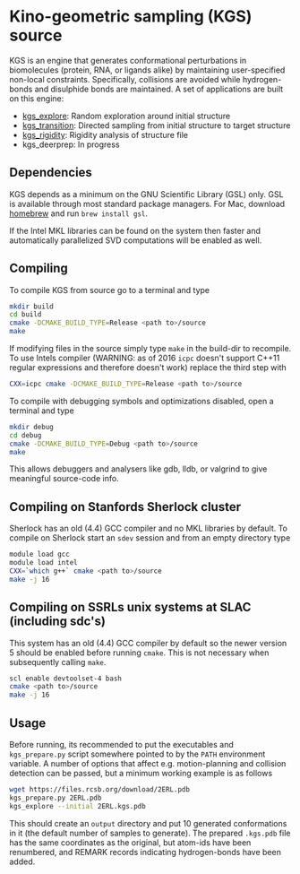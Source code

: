 # Kino-geometric sampling (KGS) source

KGS is an engine that generates conformational perturbations in biomolecules 
(protein, RNA, or ligands alike) by maintaining user-specified non-local 
constraints. Specifically, collisions are avoided while hydrogen-bonds and 
disulphide bonds are maintained. A set of applications are built on this 
engine:

* [kgs_explore](https://github.com/ExcitedStates/KGS/wiki/kgs_explore/): Random exploration around initial structure
* [kgs_transition](https://github.com/ExcitedStates/KGS/wiki/kgs_transition/): Directed sampling from initial structure to target structure
* [kgs_rigidity](https://github.com/ExcitedStates/KGS/wiki/kgs_rigidity/): Rigidity analysis of structure file
* kgs_deerprep: In progress


## Dependencies

KGS depends as a minimum on the GNU Scientific Library (GSL) only. GSL is
available through most standard package managers. For Mac, download
[homebrew](http://brew.sh/) and run `brew install gsl`. 

If the Intel MKL libraries can be found on the system then faster and
automatically parallelized SVD computations will be enabled as well. 


## Compiling

To compile KGS from source go to a terminal and type
```bash
mkdir build
cd build
cmake -DCMAKE_BUILD_TYPE=Release <path to>/source
make
```
If modifying files in the source simply type `make` in the build-dir to
recompile.  To use Intels compiler (WARNING: as of 2016 `icpc` doesn't 
support C++11 regular expressions and therefore doesn't work) replace the 
third step with
```bash
CXX=icpc cmake -DCMAKE_BUILD_TYPE=Release <path to>/source
```

To compile with debugging symbols and optimizations disabled, open a terminal
and type
```bash
mkdir debug
cd debug
cmake -DCMAKE_BUILD_TYPE=Debug <path to>/source
make
```
This allows debuggers and analysers like gdb, lldb, or valgrind to give
meaningful source-code info.


## Compiling on Stanfords Sherlock cluster

Sherlock has an old (4.4) GCC compiler and no MKL libraries by default. To 
compile on Sherlock start an `sdev` session and from an empty directory type
```bash
module load gcc 
module load intel
CXX=`which g++` cmake <path to>/source
make -j 16
```

## Compiling on SSRLs unix systems at SLAC (including sdc's)

This system has an old (4.4) GCC compiler by default so the newer version 5 
should be enabled before running `cmake`. This is not necessary when subsequently
calling `make`. 
```bash
scl enable devtoolset-4 bash
cmake <path to>/source
make -j 16
```

## Usage 

Before running, its recommended to put the executables and 
`kgs_prepare.py` script somewhere pointed to by the `PATH` environment 
variable. A number of options that affect e.g. motion-planning and 
collision detection can be passed, but a minimum working example is as 
follows
```bash
wget https://files.rcsb.org/download/2ERL.pdb
kgs_prepare.py 2ERL.pdb
kgs_explore --initial 2ERL.kgs.pdb
```
This should create an `output` directory and put 10 generated conformations 
in it (the default number of samples to generate). The prepared `.kgs.pdb`
file has the same coordinates as the original, but atom-ids have been 
renumbered, and REMARK records indicating hydrogen-bonds have been added. 
